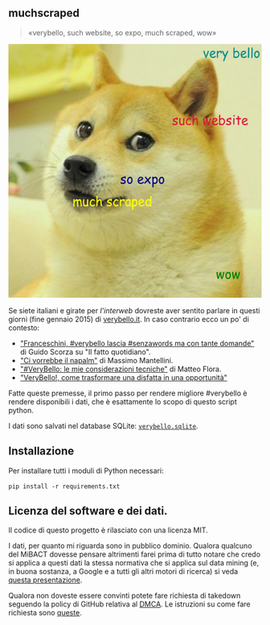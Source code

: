 muchscraped
-----------

> «verybello, such website, so expo, much scraped, wow»

![«verybello, such website, so expo, much scraped, wow»](muchscraped.jpeg)

Se siete italiani e girate per _l'interweb_ dovreste aver sentito parlare in
questi giorni (fine gennaio 2015) di [verybello.it](https://www.verybello.it).
In caso contrario ecco un po' di contesto:
* ["Franceschini, #verybello lascia #senzawords ma con tante domande"](http://www.ilfattoquotidiano.it/2015/01/25/franceschini-verybello-lascia-senzawords-tante-domande/1368756/) di Guido Scorza su "Il fatto quotidiano".
* ["Ci vorrebbe il napalm"](http://www.mantellini.it/2015/01/24/ci-vorrebbe-il-napalm/)
di Massimo Mantellini.
* ["#VeryBello: le mie considerazioni tecniche"](http://mgpf.it/2015/01/25/verybello-le-mie-considerazioni-tecniche.html)
di Matteo Flora.
* ["VeryBello!, come trasformare una disfatta in una opportunità"](http://digitalchampions.it/archives/verybello-come-trasformare-una-disfatta-una-opportunita/)

Fatte queste premesse, il primo passo per rendere migliore #verybello è rendere
disponibili i dati, che è esattamente lo scopo di questo script python.

I dati sono salvati nel database SQLite:
[`verybello.sqlite`](https://github.com/CristianCantoro/muchscraped/blob/master/verybello.sqlite).

## Installazione

Per installare tutti i moduli di Python necessari:
```
pip install -r requirements.txt
```

## Licenza del software e dei dati.

Il codice  di questo progetto è rilasciato con una licenza MIT.

I dati, per quanto mi riguarda sono in pubblico dominio. Qualora qualcuno del
MiBACT dovesse pensare altrimenti farei prima di tutto notare che credo si
applica a questi dati la stessa normativa che si applica sul data mining (e,
in buona sostanza, a Google e a tutti gli altri motori di ricerca) si veda
[questa presentazione](https://commons.wikimedia.org/wiki/File:Legal_Implications_of_Text_and_Data_Mining_%28TDM%29.pdf).

Qualora non doveste essere convinti potete fare richiesta di takedown seguendo
la policy di GitHub relativa al [DMCA](https://help.github.com/articles/dmca-takedown-policy/).
Le istruzioni su come fare richiesta sono [queste](https://help.github.com/articles/guide-to-submitting-a-dmca-takedown-notice/).